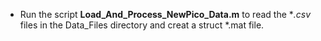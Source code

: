 - Run the script **Load\_And\_Process\_NewPico\_Data.m** to read the **.csv* files in the Data\_Files directory and creat a struct *.mat file.
